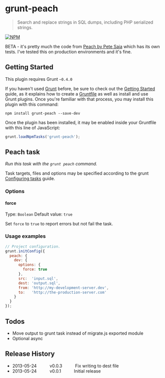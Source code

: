 # grunt-peach

> Search and replace strings in SQL dumps, including PHP serialized strings.

[![NPM](https://nodei.co/npm/grunt-peach.png)](https://nodei.co/npm/grunt-peach/)

BETA - it's pretty much the code from [Peach by Pete Saia](https://github.com/petesaia/Peach)
which has its own tests. I've tested this on production environments and it's
fine.

## Getting Started
This plugin requires Grunt `~0.4.0`

If you haven't used [Grunt](http://gruntjs.com/) before, be sure to check out the [Getting Started](http://gruntjs.com/getting-started) guide, as it explains how to create a [Gruntfile](http://gruntjs.com/sample-gruntfile) as well as install and use Grunt plugins. Once you're familiar with that process, you may install this plugin with this command:

```shell
npm install grunt-peach --save-dev
```

Once the plugin has been installed, it may be enabled inside your Gruntfile with this line of JavaScript:

```js
grunt.loadNpmTasks('grunt-peach');
```

## Peach task
_Run this task with the `grunt peach` command._

Task targets, files and options may be specified according to the grunt [Configuring tasks](http://gruntjs.com/configuring-tasks) guide.

### Options

#### force
Type: `Boolean`
Default value: `true`

Set `force` to `true` to report errors but not fail the task.

### Usage examples

```js
// Project configuration.
grunt.initConfig({
  peach: {
    dev: {
      options: {
        force: true
      },
      src:  'input.sql',
      dest: 'output.sql',
      from: 'http://my-development-server.dev',
      to:   'http://the-production-server.com'
    }
  }
});
```

## Todos

 * Move output to grunt task instead of migrate.js exported module 
 * Optional async

## Release History

 * 2013-05-24   v0.0.3   Fix writing to dest file
 * 2013-05-24   v0.0.1   Initial release
